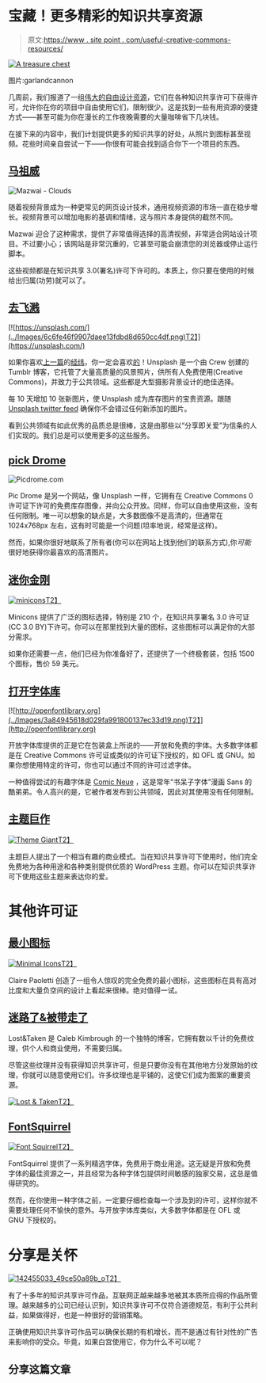 # 宝藏！更多精彩的知识共享资源

> 原文:[https://www . site point . com/useful-creative-commons-resources/](https://www.sitepoint.com/useful-creative-commons-resources/)

[![A treasure chest](../Images/2902919539393cc8632e5d0870e5a8dc.png)](https://www.flickr.com/photos/garlandcannon/6160211199/)

图片:garlandcannon

几周前，我们报道了一组[伟大的自由设计资源](https://www.sitepoint.com/5-sites-fantastic-creative-commons-design-resources/)，它们在各种知识共享许可下获得许可，允许你在你的项目中自由使用它们，限制很少。这是找到一些有用资源的便捷方式——甚至可能为你在漫长的工作夜晚需要的大量咖啡省下几块钱。

在接下来的内容中，我们计划提供更多的知识共享的好处，从照片到图标甚至视频。花些时间亲自尝试一下——你很有可能会找到适合你下一个项目的东西。

## [马祖威](http://mazwai.com)

![Mazwai - Clouds](../Images/c6ecd6b18e33a87490b91ce7e4acae47.png)

随着视频背景成为一种更常见的网页设计技术，通用视频资源的市场一直在稳步增长。视频背景可以增加电影的基调和情绪，这与照片本身提供的截然不同。

Mazwai 迎合了这种需求，提供了非常值得选择的高清视频，非常适合网站设计项目。不过要小心；该网站是非常沉重的，它甚至可能会崩溃您的浏览器或停止运行脚本。

这些视频都是在知识共享 3.0(署名)许可下许可的。本质上，你只要在使用的时候给出归属(功劳)就可以了。

## [去飞溅](http://unsplash.com/)

[![https://unsplash.com/](../Images/6c6fe46f9907daee13fdbd8d650cc4df.png)T2】](https://unsplash.com/)

如果你喜欢[上一篇](https://www.sitepoint.com/5-sites-fantastic-creative-commons-design-resources/)的[经纬](http://www.gratisography.com/)，你一定会喜欢[的](http://unsplash.com/)！Unsplash 是一个由 Crew 创建的 Tumblr 博客，它托管了大量高质量的风景照片，供所有人免费使用(Creative Commons)，并致力于公共领域。这些都是大型摄影背景设计的绝佳选择。

每 10 天增加 10 张新图片，使 Unsplash 成为库存图片的宝贵资源。跟随 [Unsplash twitter feed](https://twitter.com/unsplash) 确保你不会错过任何新添加的图片。

看到公共领域有如此优秀的品质总是很棒，这是由那些以“分享即关爱”为信条的人们实现的。我们总是可以使用更多的这些服务。

## [pick Drome](http://www.picdrome.com/)

![Picdrome.com](../Images/72db6b60ba5c1a9b5d58923d3bc1c54c.png)

Pic Drome 是另一个网站，像 Unsplash 一样，它拥有在 Creative Commons 0 许可证下许可的免费库存图像，并向公众开放。同样，你可以自由使用这些，没有任何限制。唯一可以想象的缺点是，大多数图像不是高清的，但通常在 1024x768px 左右，这有时可能是一个问题(坦率地说，经常是这样)。

然而，如果你很好地联系了所有者(你可以在网站上找到他们的联系方式),你*可能*很好地获得你最喜欢的高清图片。

## [迷你金刚](http://www.webalys.com/minicons/index.php)

[![minicons](../Images/bcdf8d0b22c0ed68ff34cf6b35852883.png)T2】](http://www.webalys.com/minicons/index.php)

Minicons 提供了广泛的图标选择，特别是 210 个，在知识共享署名 3.0 许可证(CC 3.0 BY)下许可。你可以在那里找到大量的图标，这些图标可以满足你的大部分需求。

如果你还需要一点，他们已经为你准备好了，还提供了一个终极套装，包括 1500 个图标，售价 59 美元。

## [打开字体库](http://openfontlibrary.org)

[![http://openfontlibrary.org](../Images/3a84945618d029fa991800137ec33d19.png)T2】](http://openfontlibrary.org)

开放字体库提供的正是它在包装盒上所说的——开放和免费的字体。大多数字体都是在 Creative Commons 许可证或类似的许可证下授权的，如 OFL 或 GNU。如果你想使用特定的许可，你也可以通过不同的许可过滤字体。

一种值得尝试的有趣字体是 [Comic Neue](http://comicneue.com/) ，这是常年“书呆子字体”漫画 Sans 的酷弟弟。令人高兴的是，它被作者发布到公共领域，因此对其使用没有任何限制。

## [主题巨作](http://themegiant.net/)

[![Theme Giant](../Images/f25bf5cce32c6d6c4946eb71b1749895.png)T2】](http://themegiant.net/)

主题巨人提出了一个相当有趣的商业模式。当在知识共享许可下使用时，他们完全免费地为各种用途和各种类别提供优质的 WordPress 主题。你可以在知识共享许可下使用这些主题来表达你的爱。

# 其他许可证

## [最小图标](https://dribbble.com/shots/1685550-Free-icons?list=users&offset=2)

[![Minimal Icons](../Images/7430d71c89ef44bc44b46f83e171e89f.png)T2】](https://dribbble.com/shots/1685550-Free-icons?list=users&offset=2)

Claire Paoletti 创造了一组令人惊叹的完全免费的最小图标，这些图标在具有高对比度和大量负空间的设计上看起来很棒。绝对值得一试。

## [迷路了&被带走了](http://lostandtaken.com/)

Lost&Taken 是 Caleb Kimbrough 的一个独特的博客，它拥有数以千计的免费纹理，供个人和商业使用，不需要归属。

尽管这些纹理并没有获得知识共享许可，但是只要你没有在其他地方分发原始的纹理，你就可以随意使用它们。许多纹理也是平铺的，这使它们成为图案的重要资源。

[![Lost & Taken](../Images/4ae7b079698ce372691c97ad453468d3.png)T2】](http://lostandtaken.com/)

## [FontSquirrel](http://www.fontsquirrel.com)

[![Font Squirrel](../Images/bb2ac6d001321c9bfb04b1fd6d14d0e1.png)T2】](http://www.fontsquirrel.com/)

FontSquirrel 提供了一系列精选字体，免费用于商业用途。这无疑是开放和免费字体的最佳资源之一，并且经常为各种字体包提供时间敏感的独家交易，这总是值得研究的。

然而，在你使用一种字体之前，一定要仔细检查每一个涉及到的许可，这样你就不需要处理任何不愉快的意外。与开放字体库类似，大多数字体都是在 OFL 或 GNU 下授权的。

# 分享是关怀

[![142455033_49ce50a89b_o](../Images/91d26508c938d0f849f8c1556497f99f.png)T2】](http://karenmelhuishspencer.com/2014/03/31/creative-commons-in-schools/)

有了十多年的知识共享许可作品，互联网正越来越多地被其本质所应得的作品所管理。越来越多的公司已经认识到，知识共享许可不仅符合道德规范，有利于公共利益，如果做得好，也是一种很好的营销策略。

正确使用知识共享许可作品可以确保长期的有机增长，而不是通过有针对性的广告来影响你的受众。毕竟，如果白宫使用它，你为什么不可以呢？

## 分享这篇文章